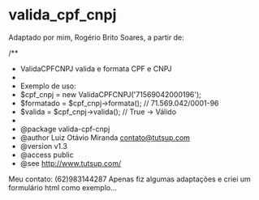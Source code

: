 # valida_cpf_cnpj

Adaptado por mim, Rogério Brito Soares, a partir de:

/**
 * ValidaCPFCNPJ valida e formata CPF e CNPJ
 *
 * Exemplo de uso:
 * $cpf_cnpj  = new ValidaCPFCNPJ('71569042000196');
 * $formatado = $cpf_cnpj->formata(); // 71.569.042/0001-96
 * $valida    = $cpf_cnpj->valida(); // True -> Válido
 *
 * @package  valida-cpf-cnpj
 * @author   Luiz Otávio Miranda <contato@tutsup.com>
 * @version  v1.3
 * @access   public
 * @see      http://www.tutsup.com/

Meu contato: (62)983144287
Apenas fiz algumas adaptações e criei um formulário html como exemplo...
